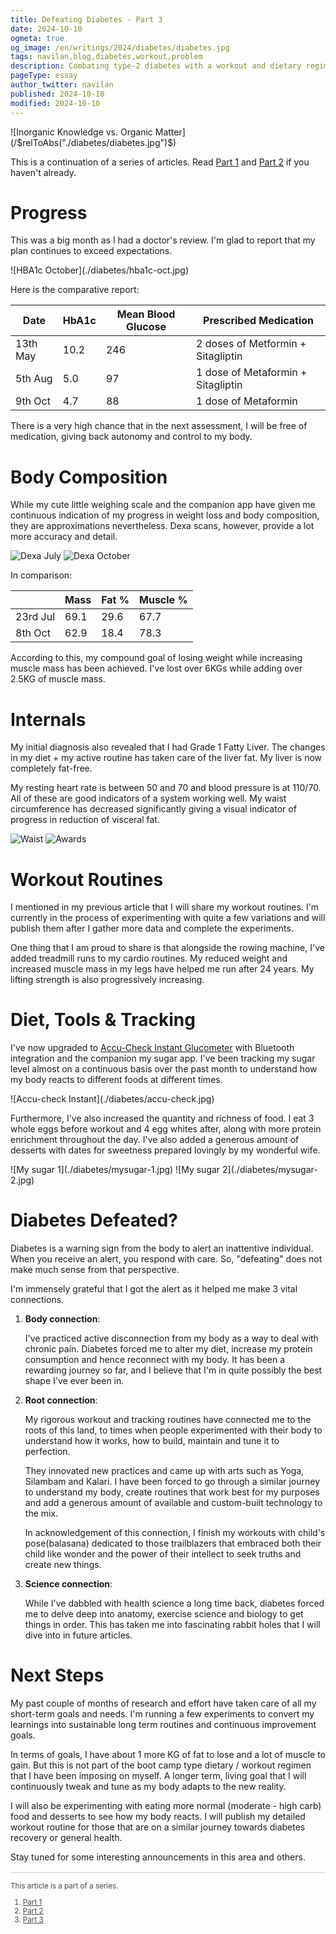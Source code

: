 ```yaml
---
title: Defeating Diabetes - Part 3
date: 2024-10-10
ogmeta: true
og_image: /en/writings/2024/diabetes/diabetes.jpg
tags: navilan,blog,diabetes,workout,problem
description: Combating type-2 diabetes with a workout and dietary regimen.
pageType: essay
author_twitter: navilan
published: 2024-10-10
modified: 2024-10-10
---
```


<div class="row gld-12">
![Inorganic Knowledge vs. Organic Matter](/$relToAbs("./diabetes/diabetes.jpg")$)
</div>

<!--more-->

This is a continuation of a series of articles. Read [Part 1][] and [Part 2][] if you haven't already.

# Progress

This was a big month as I had a doctor's review. I'm glad to report that my plan continues to exceed expectations.

<div class="row-wise full">
![HBA1c October](./diabetes/hba1c-oct.jpg)
</div>

Here is the comparative report:

| Date            | HbA1c | Mean Blood Glucose |  Prescribed Medication             |
|-----------------|-------|--------------------|------------------------------------|
| 13th May        | 10.2  | 246                | 2 doses of Metformin + Sitagliptin |
| 5th Aug         | 5.0   | 97                 | 1 dose of Metaformin + Sitagliptin |
| 9th Oct         | 4.7   | 88                 | 1 dose of Metaformin               |

There is a very high chance that in the next assessment, I will be free of medication, giving back autonomy and control to my body.

# Body Composition

While my cute little weighing scale and the companion app have given me continuous indication of my progress in weight loss and body composition, they are approximations nevertheless. Dexa scans, however, provide a lot more accuracy and detail.

<div class="col-wise full">

![Dexa July](./diabetes/jul-dexa.jpg "July")
![Dexa October](./diabetes/oct-dexa.jpg "October")
</div>

In comparison:

|                 | Mass | Fat % |  Muscle % |
|-----------------|------|-------------------|------------------------------------|
| 23rd Jul        | 69.1 | 29.6  | 67.7      |
| 8th Oct        | 62.9 | 18.4  | 78.3      |

According to this, my compound goal of losing weight while increasing muscle mass has been achieved. I've lost over 6KGs while adding over 2.5KG of muscle mass.

# Internals

My initial diagnosis also revealed that I had Grade 1 Fatty Liver. The changes in my diet + my active routine has taken care of the liver fat. My liver is now completely fat-free.

My resting heart rate is between 50 and 70 and blood pressure is at 110/70. All of these are good indicators of a system working well. My waist circumference has decreased significantly giving a visual indicator of progress in reduction of visceral fat.

<div class="row-wise">

![Waist](./diabetes/waist-oct.jpg)
![Awards](./diabetes/awards-oct.jpg)

</div>

# Workout Routines

I mentioned in my previous article that I will share my workout routines. I'm currently in the process of experimenting with quite a few variations and will publish them after I gather more data and complete the experiments.

One thing that I am proud to share is that alongside the rowing machine, I've added treadmill runs to my cardio routines. My reduced weight and increased muscle mass in my legs have helped me run after 24 years. My lifting strength is also progressively increasing.

# Diet, Tools & Tracking

I've now upgraded to [Accu-Check Instant Glucometer][Accucheck] with Bluetooth integration and the companion my sugar app. I've been tracking my sugar level almost on a continuous basis over the past month to understand how my body reacts to different foods at different times.

<div class="row-wise wider">
![Accu-check Instant](./diabetes/accu-check.jpg)
</div>

[Accucheck]: https://amzn.to/4dDKGBX

Furthermore, I've also increased the quantity and richness of food. I eat 3 whole eggs before workout and 4 egg whites after, along with more protein enrichment throughout the day. I've also added a generous amount of desserts with dates for sweetness prepared lovingly by my wonderful wife.

<div class="row-wise wider">
![My sugar 1](./diabetes/mysugar-1.jpg)
![My sugar 2](./diabetes/mysugar-2.jpg)
</div>

# Diabetes Defeated?

Diabetes is a warning sign from the body to alert an inattentive individual. When you receive an alert, you respond with care. So, "defeating" does not make much sense from that perspective.

I'm immensely grateful that I got the alert as it helped me make 3 vital connections.

1. **Body connection**:

    I've practiced active disconnection from my body as a way to deal with chronic pain. Diabetes forced me to alter my diet, increase my protein consumption and hence reconnect with my body. It has been a rewarding journey so far, and I believe that I'm in quite possibly the best shape I've ever been in.

2. **Root connection**:

    My rigorous workout and tracking routines have connected me to the roots of this land, to times when people experimented with their body to understand how it works, how to build, maintain and tune it to perfection.

    They innovated new practices and came up with arts such as Yoga, Silambam and Kalari. I have been forced to go through a similar journey to understand my body, create routines that work best for my purposes and add a generous amount of available and custom-built technology to the mix.

    In acknowledgement of this connection, I finish my workouts with child's pose(balasana) dedicated to those trailblazers that embraced both their child like wonder and the power of their intellect to seek truths and create new things.

3. **Science connection**:

    While I've dabbled with health science a long time back, diabetes forced me to delve deep into anatomy, exercise science and biology to get things in order. This has taken me into fascinating rabbit holes that I will dive into in future articles.

# Next Steps

My past couple of months of research and effort have taken care of all my short-term goals and needs. I'm running a few experiments to convert my learnings into sustainable long term routines and continuous improvement goals.

In terms of goals, I have about 1 more KG of fat to lose and a lot of muscle to gain. But this is not part of the boot camp type dietary / workout regimen that I have been imposing on myself. A longer term, living goal that I will continuously tweak and tune as my body adapts to the new reality.

I will also be experimenting with eating more normal (moderate - high carb) food and desserts to see how my body reacts.  I will publish my detailed workout routine for those that are on a similar journey towards diabetes recovery  or general health.

Stay tuned for some interesting announcements in this area and others.

<hr style="width:100%; opacity: 0.2; margin-top: 1rem;">

<small style="opacity:0.8">

This article is a part of a series.

1. [Part 1][]
2. [Part 2][]
3. [Part 3][]

[Part 1]: ./2024-08-06-defeating-diabetes.html
[Part 2]: ./2024-09-09-defeating-diabetes-2.html
[Part 3]: ./2024-10-10-defeating-diabetes-3.html

</small>
